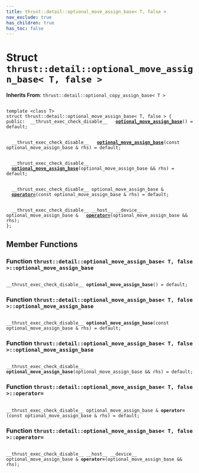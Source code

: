 ```yaml
---
title: thrust::detail::optional_move_assign_base< T, false >
nav_exclude: true
has_children: true
has_toc: false
---
```


# Struct `thrust::detail::optional_move_assign_base< T, false >`

**Inherits From**:
`thrust::detail::optional_copy_assign_base< T >`

<code class="doxybook">
<span>template &lt;class T&gt;</span>
<span>struct thrust::detail::optional&#95;move&#95;assign&#95;base&lt; T, false &gt; {</span>
<span>public:</span><span>&nbsp;&nbsp;__thrust_exec_check_disable__ </span><span>&nbsp;&nbsp;<b><a href="{{ site.baseurl }}/api/classes/structthrust_1_1detail_1_1optional__move__assign__base_3_01t_00_01false_01_4.html#function-optional-move-assign-base">optional&#95;move&#95;assign&#95;base</a></b>() = default;</span>
<br>
<span>&nbsp;&nbsp;__thrust_exec_check_disable__ </span><span>&nbsp;&nbsp;<b><a href="{{ site.baseurl }}/api/classes/structthrust_1_1detail_1_1optional__move__assign__base_3_01t_00_01false_01_4.html#function-optional-move-assign-base">optional&#95;move&#95;assign&#95;base</a></b>(const optional_move_assign_base & rhs) = default;</span>
<br>
<span>&nbsp;&nbsp;__thrust_exec_check_disable__ </span><span>&nbsp;&nbsp;<b><a href="{{ site.baseurl }}/api/classes/structthrust_1_1detail_1_1optional__move__assign__base_3_01t_00_01false_01_4.html#function-optional-move-assign-base">optional&#95;move&#95;assign&#95;base</a></b>(optional_move_assign_base && rhs) = default;</span>
<br>
<span>&nbsp;&nbsp;__thrust_exec_check_disable__ optional_move_assign_base & </span><span>&nbsp;&nbsp;<b><a href="{{ site.baseurl }}/api/classes/structthrust_1_1detail_1_1optional__move__assign__base_3_01t_00_01false_01_4.html#function-operator=">operator=</a></b>(const optional_move_assign_base & rhs) = default;</span>
<br>
<span>&nbsp;&nbsp;__thrust_exec_check_disable__ __host__ __device__ optional_move_assign_base & </span><span>&nbsp;&nbsp;<b><a href="{{ site.baseurl }}/api/classes/structthrust_1_1detail_1_1optional__move__assign__base_3_01t_00_01false_01_4.html#function-operator=">operator=</a></b>(optional_move_assign_base && rhs);</span>
<span>};</span>
</code>

## Member Functions

<h3 id="function-optional-move-assign-base">
Function <code>thrust::detail::optional&#95;move&#95;assign&#95;base&lt; T, false &gt;::optional&#95;move&#95;assign&#95;base</code>
</h3>

<code class="doxybook">
<span>__thrust_exec_check_disable__ </span><span><b>optional_move_assign_base</b>() = default;</span></code>
<h3 id="function-optional-move-assign-base">
Function <code>thrust::detail::optional&#95;move&#95;assign&#95;base&lt; T, false &gt;::optional&#95;move&#95;assign&#95;base</code>
</h3>

<code class="doxybook">
<span>__thrust_exec_check_disable__ </span><span><b>optional_move_assign_base</b>(const optional_move_assign_base & rhs) = default;</span></code>
<h3 id="function-optional-move-assign-base">
Function <code>thrust::detail::optional&#95;move&#95;assign&#95;base&lt; T, false &gt;::optional&#95;move&#95;assign&#95;base</code>
</h3>

<code class="doxybook">
<span>__thrust_exec_check_disable__ </span><span><b>optional_move_assign_base</b>(optional_move_assign_base && rhs) = default;</span></code>
<h3 id="function-operator=">
Function <code>thrust::detail::optional&#95;move&#95;assign&#95;base&lt; T, false &gt;::operator=</code>
</h3>

<code class="doxybook">
<span>__thrust_exec_check_disable__ optional_move_assign_base & </span><span><b>operator=</b>(const optional_move_assign_base & rhs) = default;</span></code>
<h3 id="function-operator=">
Function <code>thrust::detail::optional&#95;move&#95;assign&#95;base&lt; T, false &gt;::operator=</code>
</h3>

<code class="doxybook">
<span>__thrust_exec_check_disable__ __host__ __device__ optional_move_assign_base & </span><span><b>operator=</b>(optional_move_assign_base && rhs);</span></code>

